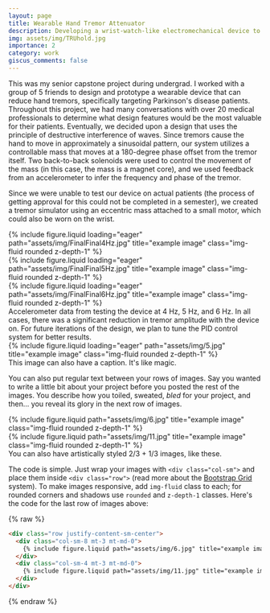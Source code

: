 ```yaml
---
layout: page
title: Wearable Hand Tremor Attenuator
description: Developing a wrist-watch-like electromechanical device to actively reduce hand tremors.
img: assets/img/TRUhold.jpg
importance: 2
category: work
giscus_comments: false
---
```


This was my senior capstone project during undergrad. I worked with a group of 5 friends to design and prototype a wearable device that can reduce hand tremors, specifically targeting Parkinson's disease patients. Throughout this project, we had many conversations with over 20 medical professionals to determine what design features would be the most valuable for their patients. Eventually, we decided upon a design that uses the principle of destructive interference of waves. Since tremors cause the hand to move in approximately a sinusoidal pattern, our system utilizes a controllable mass that moves at a 180-degree phase offset from the tremor itself. Two back-to-back solenoids were used to control the movement of the mass (in this case, the mass is a magnet core), and we used feedback from an accelerometer to infer the frequency and phase of the tremor.

Since we were unable to test our device on actual patients (the process of getting approval for this could not be completed in a semester), we created a tremor simulator using an eccentric mass attached to a small motor, which could also be worn on the wrist. 

<div class="row">
    <div class="col-sm mt-3 mt-md-0">
        {% include figure.liquid loading="eager" path="assets/img/FinalFinal4Hz.jpg" title="example image" class="img-fluid rounded z-depth-1" %}
    </div>
    <div class="col-sm mt-3 mt-md-0">
        {% include figure.liquid loading="eager" path="assets/img/FinalFinal5Hz.jpg" title="example image" class="img-fluid rounded z-depth-1" %}
    </div>
    <div class="col-sm mt-3 mt-md-0">
        {% include figure.liquid loading="eager" path="assets/img/FinalFinal6Hz.jpg" title="example image" class="img-fluid rounded z-depth-1" %}
    </div>
</div>
<div class="caption">
    Accelerometer data from testing the device at 4 Hz, 5 Hz, and 6 Hz. In all cases, there was a significant reduction in tremor amplitude with the device on. For future iterations of the design, we plan to tune the PID control system for better results.
</div>
<div class="row">
    <div class="col-sm mt-3 mt-md-0">
        {% include figure.liquid loading="eager" path="assets/img/5.jpg" title="example image" class="img-fluid rounded z-depth-1" %}
    </div>
</div>
<div class="caption">
    This image can also have a caption. It's like magic.
</div>

You can also put regular text between your rows of images.
Say you wanted to write a little bit about your project before you posted the rest of the images.
You describe how you toiled, sweated, _bled_ for your project, and then... you reveal its glory in the next row of images.

<div class="row justify-content-sm-center">
    <div class="col-sm-8 mt-3 mt-md-0">
        {% include figure.liquid path="assets/img/6.jpg" title="example image" class="img-fluid rounded z-depth-1" %}
    </div>
    <div class="col-sm-4 mt-3 mt-md-0">
        {% include figure.liquid path="assets/img/11.jpg" title="example image" class="img-fluid rounded z-depth-1" %}
    </div>
</div>
<div class="caption">
    You can also have artistically styled 2/3 + 1/3 images, like these.
</div>

The code is simple.
Just wrap your images with `<div class="col-sm">` and place them inside `<div class="row">` (read more about the <a href="https://getbootstrap.com/docs/4.4/layout/grid/">Bootstrap Grid</a> system).
To make images responsive, add `img-fluid` class to each; for rounded corners and shadows use `rounded` and `z-depth-1` classes.
Here's the code for the last row of images above:

{% raw %}

```html
<div class="row justify-content-sm-center">
  <div class="col-sm-8 mt-3 mt-md-0">
    {% include figure.liquid path="assets/img/6.jpg" title="example image" class="img-fluid rounded z-depth-1" %}
  </div>
  <div class="col-sm-4 mt-3 mt-md-0">
    {% include figure.liquid path="assets/img/11.jpg" title="example image" class="img-fluid rounded z-depth-1" %}
  </div>
</div>
```

{% endraw %}
